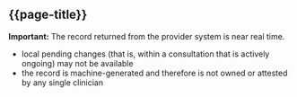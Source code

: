 ## {{page-title}}

<div class="nhsd-a-box nhsd-a-box--bg-light-yellow nhsd-!t-margin-bottom-6 nhsd-t-body">
        <i class="fa fa-exclamation-triangle"></i> <b>Important:</b> The record returned from the provider system is near real time.
</div>

- local pending changes (that is, within a consultation that is actively ongoing) may not be available
- the record is machine-generated and therefore is not owned or attested by any single clinician
